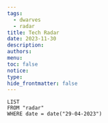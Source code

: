 ```yaml
---
tags:
  - dwarves
  - radar
title: Tech Radar
date: 2023-11-30
description: 
authors: 
menu: 
toc: false
notice: 
type: 
hide_frontmatter: false
---
```


```dataview
LIST
FROM "radar"
WHERE date = date("29-04-2023")
```

